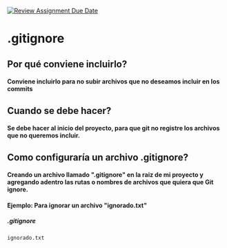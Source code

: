 [![Review Assignment Due Date](https://classroom.github.com/assets/deadline-readme-button-22041afd0340ce965d47ae6ef1cefeee28c7c493a6346c4f15d667ab976d596c.svg)](https://classroom.github.com/a/kl-E8VQf)

# .gitignore

## Por qué conviene incluirlo?

#### Conviene incluirlo para no subir archivos que no deseamos incluir en los commits

## Cuando se debe hacer?

#### Se debe hacer al inicio del proyecto, para que git no registre los archivos que no queremos incluir.

## Como configuraría un archivo .gitignore?

#### Creando un archivo llamado ".gitignore" en la raiz de mi proyecto y agregando adentro las rutas o nombres de archivos que quiera que Git ignore.

#### Ejemplo: Para ignorar un archivo "ignorado.txt"

##### .gitignore
```
ignorado.txt
```

